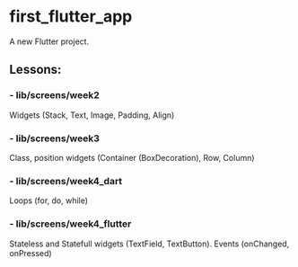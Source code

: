 # first_flutter_app

A new Flutter project.

## Lessons:


### - lib/screens/week2
Widgets (Stack, Text, Image, Padding, Align)

### - lib/screens/week3
Class, position widgets (Container (BoxDecoration), Row, Column)

### - lib/screens/week4_dart
Loops (for, do, while)

### - lib/screens/week4_flutter 
Stateless and Statefull widgets (TextField, TextButton). Events (onChanged, onPressed)
